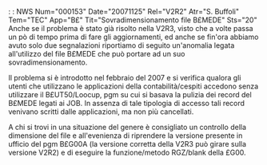  :  : NWS Num="000153" Date="20071125" Rel="V2R2" Atr="S. Buffoli" Tem="TEC" App="B£" Tit="Sovradimensionamento file B£MEDE" Sts="20"
Anche se il problema è stato già risolto nella V2R3, visto che a volte passa un pò di tempo prima di fare gli aggiornamenti, ed anche se fin'ora abbiamo avuto solo due segnalazioni riportiamo
di seguito un'anomalia legata all'utilizzo del file B£MEDE che può portare ad un suo sovradimensionamento.

Il problema si è introdotto nel febbraio del 2007 e si verifica qualora gli utenti che utilizzano le applicazioni della contabilità/cespiti accedono senza utilizzare il B£UT50/Loocup, pgm su cui si basava la pulizia dei record del B£MEDE legati ai JOB. In assenza di tale tipologia di accesso tali record venivano scritti dalle applicazioni, ma non più cancellati.

A chi si trovi in una situazione del genere è consigliato un controllo della dimensione del file e all'evenienza di riprendere la versione presente in ufficio del pgm B£G00A (la versione corretta
della V2R3 può girare sulla versione V2R2) e di eseguire la funzione/metodo RGZ/blank della £G00.

